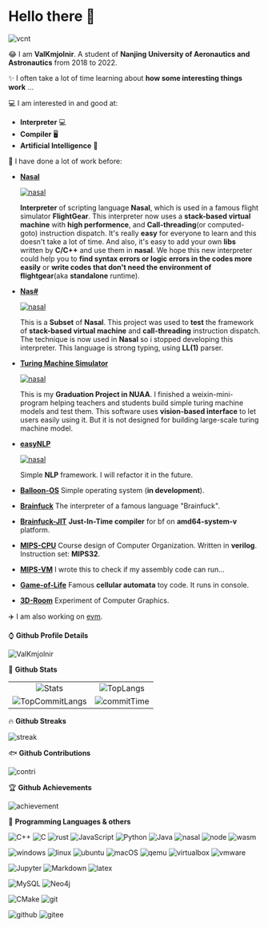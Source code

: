 # Hello there 👋

<!--
**ValKmjolnir/ValKmjolnir** is a ✨ _special_ ✨ repository because its `README.md` (this file) appears on your GitHub profile.

Here are some ideas to get you started:

- 🔭 I’m currently working on ...
- 🌱 I’m currently learning ...
- 👯 I’m looking to collaborate on ...
- 🤔 I’m looking for help with ...
- 💬 Ask me about ...
- 📫 How to reach me: ...
- 😄 Pronouns: ...
- ⚡ Fun fact: ...
-->
![vcnt](https://komarev.com/ghpvc/?username=ValKmjolnir&&style=flat-square)

😂
I am __ValKmjolnir__.
A student of __Nanjing University of Aeronautics and Astronautics__  from 2018 to 2022.

✨ I often take a lot of time learning about __how some interesting things work__ ...

💻 I am interested in and good at:

* __Interpreter__ 💻
* __Compiler__ 🖥️
* __Artificial Intelligence__ 🤖

🚀 I have done a lot of work before:

* [__Nasal__](https://github.com/ValKmjolnir/Nasal-Interpreter)

    [![nasal](https://github-readme-stats.vercel.app/api/pin/?username=ValKmjolnir&repo=Nasal-Interpreter&theme=onedark)](https://github.com/ValKmjolnir/Nasal-Interpreter)

    __Interpreter__ of scripting language __Nasal__,
    which is used in a famous flight simulator __FlightGear__.
    This interpreter now uses a __stack-based virtual machine__ with __high performence__, and __Call-threading__(or computed-goto) instruction dispatch.
    It's really __easy__ for everyone to learn and this doesn't take a lot of time. And also, it's easy to add your own __libs__ written by __C/C++__ and use them in __nasal__. We hope this new interpreter could help you to __find syntax errors or logic errors in the codes more easily__ or __write codes that don't need the environment of flightgear__(aka __standalone__ runtime).

* [__Nas#__](https://github.com/ValKmjolnir/nas-sharp)

    [![nasal](https://github-readme-stats.vercel.app/api/pin/?username=ValKmjolnir&repo=nas-sharp&theme=onedark)](https://github.com/ValKmjolnir/nas-sharp)

    This is a __Subset__ of __Nasal__. This project was used to __test__ the framework of __stack-based virtual machine__ and __call-threading__ instruction dispatch. The technique is now used in __Nasal__ so i stopped developing this interpreter. This language is strong typing, using __LL(1)__ parser.

* [__Turing Machine Simulator__](https://github.com/ValKmjolnir/turingmachine-weixinapp)

    [![nasal](https://github-readme-stats.vercel.app/api/pin/?username=ValKmjolnir&repo=turingmachine-weixinapp&theme=onedark)](https://github.com/ValKmjolnir/turingmachine-weixinapp)

    This is my __Graduation Project in NUAA__. I finished a weixin-mini-program helping teachers and students build simple turing machine models and test them. This software uses __vision-based interface__ to let users easily using it. But it is not designed for building large-scale turing machine model.

* [__easyNLP__](https://github.com/ValKmjolnir/easyNLP)

    [![nasal](https://github-readme-stats.vercel.app/api/pin/?username=ValKmjolnir&repo=easyNLP&theme=onedark)](https://github.com/ValKmjolnir/easyNLP)

    Simple __NLP__ framework. I will refactor it in the future.

* [__Balloon-OS__](https://github.com/ValKmjolnir/Balloon-OS) Simple operating system (__in development__).

* [__Brainfuck__](https://github.com/ValKmjolnir/Brainfuck-interpreter) The interpreter of a famous language "Brainfuck".

* [__Brainfuck-JIT__](https://github.com/ValKmjolnir/brainfuck-jit) __Just-In-Time compiler__ for bf on __amd64-system-v__ platform.

* [__MIPS-CPU__](https://github.com/ValKmjolnir/MIPS-CPU) Course design of Computer Organization. Written in __verilog__. Instruction set: __MIPS32__.

* [__MIPS-VM__](https://github.com/ValKmjolnir/MIPS-virtual-machine) I wrote this to check if my assembly code can run...

* [__Game-of-Life__](https://github.com/ValKmjolnir/Game-of-Life) Famous __cellular automata__ toy code. It runs in console.

* [__3D-Room__](https://github.com/ValKmjolnir/3D-Room) Experiment of Computer Graphics.

✈️ I am also working on [evm](https://github.com/scriptiot/evm).

⌚ __Github Profile Details__

![ValKmjolnir](https://github-profile-summary-cards.vercel.app/api/cards/profile-details?username=ValKmjolnir&theme=radical)

👻 __Github Stats__

|||
|:--:|:--:|
|![Stats](https://github-readme-stats.vercel.app/api?username=ValKmjolnir&show_icons=true&count_private=true&theme=onedark)|![TopLangs](https://github-readme-stats.vercel.app/api/top-langs?username=ValKmjolnir&layout=compact&show_icons=true&theme=onedark)|
|![TopCommitLangs](https://github-profile-summary-cards.vercel.app/api/cards/most-commit-language?username=ValKmjolnir&theme=radical)|![commitTime](https://github-profile-summary-cards.vercel.app/api/cards/productive-time?username=ValKmjolnir&theme=radical)|

🔥 __Github Streaks__

![streak](https://github-readme-streak-stats.herokuapp.com/?user=ValKmjolnir&theme=onedark&hide_border=true&stroke=0000&background=0D1117&ring=e05397&fire=e05397&currStreakLabel=e05397)

🐟 __Github Contributions__

![contri](https://activity-graph.herokuapp.com/graph?username=ValKmjolnir&bg_color=FF000000&color=E05397&line=E05397&point=FFFFFF&hide_border=true)

🏆 __Github Achievements__

![achievement](https://github-profile-trophy.vercel.app/?username=ValKmjolnir&margin-w=5&row=1&theme=onedark)

📝 __Programming Languages & others__

![C++](https://img.shields.io/badge/C++-00599C?style=flat-square&logo=cplusplus)
![C](https://img.shields.io/badge/C-A8B9CC?style=flat-square&logo=c&logoColor=white)
![rust](https://img.shields.io/badge/rust-444444?style=flat-square&logo=rust)
![JavaScript](https://img.shields.io/badge/JavaScript-orange?style=flat-square&logo=javascript)
![Python](https://img.shields.io/badge/Python-D1EEEE?style=flat-square&logo=Python)
![Java](https://img.shields.io/badge/Java-EE9A00?style=flat-square&logo=java)
![nasal](https://img.shields.io/badge/Nasal-FF9559?style=flat-square&logo=html5)
![node](https://img.shields.io/badge/Node.js-339933?style=flat-square&logo=node.js&logoColor=white)
![wasm](https://img.shields.io/badge/WASM-9F79EE?style=flat-square&logo=webassembly)

![windows](https://img.shields.io/badge/Windows-0078D6?style=flat-square&logo=windows)
![linux](https://img.shields.io/badge/Linux-FCC624?style=flat-square&logo=linux&logoColor=white)
![ubuntu](https://img.shields.io/badge/ubuntu-EE9A00?style=flat-square&logo=ubuntu)
![macOS](https://img.shields.io/badge/macOS-000000?style=flat-square&logo=macos)
![qemu](https://img.shields.io/badge/QEMU-FF6600?style=flat-square&logo=qemu&logoColor=white)
![virtualbox](https://img.shields.io/badge/VirtualBox-183A61?style=flat-square&logo=virtualbox&logoColor=white)
![vmware](https://img.shields.io/badge/VMware-607078?style=flat-square&logo=vmware&logoColor=white)

![Jupyter](https://img.shields.io/badge/Jupyter-orange?style=flat-square&logo=jupyter&logoColor=white)
![Markdown](https://img.shields.io/badge/Markdown-black?style=flat-square&logo=markdown)
![latex](https://img.shields.io/badge/LaTeX-008080?style=flat-square&logo=latex)

![MySQL](https://img.shields.io/badge/MySQL-555599?style=flat-square&logo=mysql&logoColor=white)
![Neo4j](https://img.shields.io/badge/Neo4j-008CC1?style=flat-square&logo=neo4j&logoColor=white)

![CMake](https://img.shields.io/badge/CMake-064F8C?style=flat-square&logo=cmake)
![git](https://img.shields.io/badge/Git-F05032?style=flat-square&logo=git&logoColor=white)

![github](https://img.shields.io/badge/github-000000?style=flat-square&logo=github)
![gitee](https://img.shields.io/badge/gitee-000000?style=flat-square&logo=gitee)
